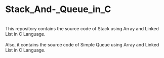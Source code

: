 # Stack_And-_Queue_in_C
<br>
This repository contains the source code of Stack using Array and Linked List in C Language.
<br><br>
Also, it contains the source code of Simple Queue using Array and Linked List in C Language.
